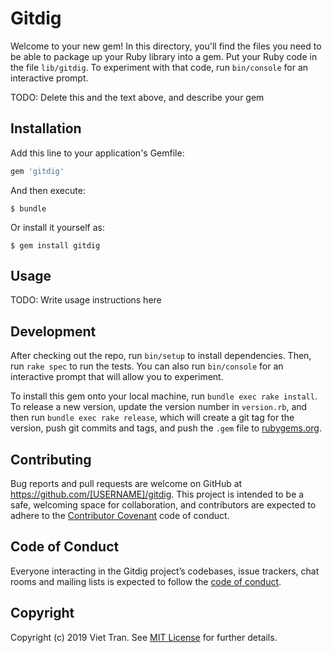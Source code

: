 # Gitdig

Welcome to your new gem! In this directory, you'll find the files you need to be able to package up your Ruby library into a gem. Put your Ruby code in the file `lib/gitdig`. To experiment with that code, run `bin/console` for an interactive prompt.

TODO: Delete this and the text above, and describe your gem

## Installation

Add this line to your application's Gemfile:

```ruby
gem 'gitdig'
```

And then execute:

    $ bundle

Or install it yourself as:

    $ gem install gitdig

## Usage

TODO: Write usage instructions here

## Development

After checking out the repo, run `bin/setup` to install dependencies. Then, run `rake spec` to run the tests. You can also run `bin/console` for an interactive prompt that will allow you to experiment.

To install this gem onto your local machine, run `bundle exec rake install`. To release a new version, update the version number in `version.rb`, and then run `bundle exec rake release`, which will create a git tag for the version, push git commits and tags, and push the `.gem` file to [rubygems.org](https://rubygems.org).

## Contributing

Bug reports and pull requests are welcome on GitHub at https://github.com/[USERNAME]/gitdig. This project is intended to be a safe, welcoming space for collaboration, and contributors are expected to adhere to the [Contributor Covenant](http://contributor-covenant.org) code of conduct.

## Code of Conduct

Everyone interacting in the Gitdig project’s codebases, issue trackers, chat rooms and mailing lists is expected to follow the [code of conduct](https://github.com/[USERNAME]/gitdig/blob/master/CODE_OF_CONDUCT.md).

## Copyright

Copyright (c) 2019 Viet Tran. See [MIT License](LICENSE.txt) for further details.
